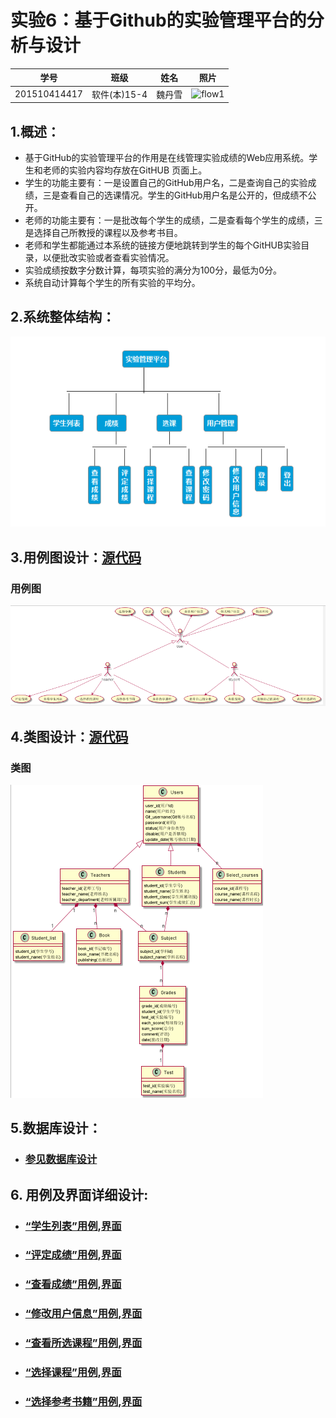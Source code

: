 
# 实验6：基于Github的实验管理平台的分析与设计
|学号|班级|姓名|照片|
|:-------:|:-------------: | :----------:|:---:|
|201510414417|软件(本)15-4|魏丹雪|![flow1](../myself.jpg)|

## 1.概述：
- 基于GitHub的实验管理平台的作用是在线管理实验成绩的Web应用系统。学生和老师的实验内容均存放在GitHUB
页面上。
- 学生的功能主要有：一是设置自己的GitHub用户名，二是查询自己的实验成绩，三是查看自己的选课情况。学生的GitHub用户名是公开的，但成绩不公开。
- 老师的功能主要有：一是批改每个学生的成绩，二是查看每个学生的成绩，三是选择自己所教授的课程以及参考书目。
- 老师和学生都能通过本系统的链接方便地跳转到学生的每个GitHUB实验目录，以便批改实验或者查看实验情况。
- 实验成绩按数字分数计算，每项实验的满分为100分，最低为0分。
- 系统自动计算每个学生的所有实验的平均分。

## 2.系统整体结构：
![usecase](系统总体结构.png)

## 3.用例图设计：[源代码](src/user_case.puml)
### 用例图
![usecase](实验六_用例图.PNG)

## 4.类图设计：[源代码](src/test_manage_class.puml)
### 类图
![usecase](类图.png)

## 5.数据库设计：
- ### [参见数据库设计](./数据库设计.md)

## 6. 用例及界面详细设计:
- ### [“学生列表”用例](./use_case/学生列表.md),[界面](https://weidanxue2.github.io/is_analysis/test6/ui/学生列表.html)
- ### [“评定成绩”用例](./use_case/评定成绩.md),[界面](https://weidanxue2.github.io/is_analysis/test6/ui/评定成绩.html)
- ### [“查看成绩”用例](./use_case/查看成绩.md),[界面](https://weidanxue2.github.io/is_analysis/test6/ui/查看成绩.html)
- ### [“修改用户信息”用例](./use_case/修改用户信息.md),[界面](https://weidanxue2.github.io/is_analysis/test6/ui/修改用户信息.html)
- ### [“查看所选课程”用例](./use_case/查看所选课程.md),[界面](https://weidanxue2.github.io/is_analysis/test6/ui/查看所选课程.html)
- ### [“选择课程”用例](./use_case/选择课程.md),[界面](https://weidanxue2.github.io/is_analysis/test6/ui/选择课程.html)
- ### [“选择参考书籍”用例](./use_case/选择参考书籍.md),[界面](https://weidanxue2.github.io/is_analysis/test6/ui/选择参考书籍.html)
